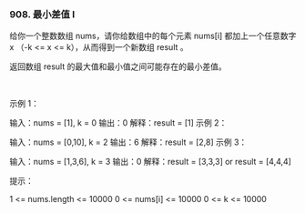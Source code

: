 ### 908. 最小差值 I

给你一个整数数组 nums，请你给数组中的每个元素 nums[i] 都加上一个任意数字 x （-k <= x <= k），从而得到一个新数组 result 。

返回数组 result 的最大值和最小值之间可能存在的最小差值。

 

示例 1：

输入：nums = [1], k = 0
输出：0
解释：result = [1]
示例 2：

输入：nums = [0,10], k = 2
输出：6
解释：result = [2,8]
示例 3：

输入：nums = [1,3,6], k = 3
输出：0
解释：result = [3,3,3] or result = [4,4,4]
 

提示：

1 <= nums.length <= 10000
0 <= nums[i] <= 10000
0 <= k <= 10000

